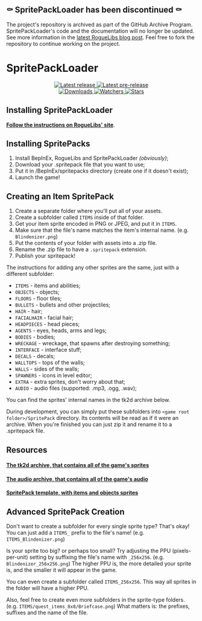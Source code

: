 ## ⚰️ SpritePackLoader has been discontinued ⚰️

The project's repository is archived as part of the GitHub Archive Program. SpritePackLoader's code and the documentation will no longer be updated. See more information in the [latest RogueLibs blog post](https://chasmical.github.io/RogueLibs/blog/2024/02/03/discontinuing-roguelibs). Feel free to fork the repository to continue working on the project.

# SpritePackLoader

<div align="center">
  <p>
    <a href="https://github.com/SugarBarrel/SpritePackLoader/releases/latest">
      <img src="https://img.shields.io/github/v/release/SugarBarrel/SpritePackLoader?label=Latest%20release&style=for-the-badge&logo=github" alt="Latest release"/>
    </a>
    <a href="https://github.com/SugarBarrel/SpritePackLoader/releases">
      <img src="https://img.shields.io/github/v/release/SugarBarrel/SpritePackLoader?include_prereleases&label=Latest%20pre-release&style=for-the-badge&logo=github" alt="Latest pre-release"/>
    </a>
    <br/>
    <a href="https://github.com/SugarBarrel/SpritePackLoader/releases">
      <img src="https://img.shields.io/github/downloads/SugarBarrel/SpritePackLoader/total?label=Downloads&style=for-the-badge" alt="Downloads"/>
    </a>
    <a href="https://github.com/SugarBarrel/SpritePackLoader/subscription">
      <img src="https://img.shields.io/github/watchers/SugarBarrel/SpritePackLoader?color=green&label=Watchers&style=for-the-badge" alt="Watchers"/>
    </a>
    <a href="https://github.com/SugarBarrel/SpritePackLoader/stargazers">
      <img src="https://img.shields.io/github/stars/SugarBarrel/SpritePackLoader?color=green&label=Stars&style=for-the-badge" alt="Stars"/>
    </a>
  </p>
</div>



## Installing SpritePackLoader

**[Follow the instructions on RogueLibs' site](https://sugarbarrel.github.io/RogueLibs/docs/user/installation)**.



## Installing SpritePacks

1. Install BepInEx, RogueLibs and SpritePackLoader *(obviously)*;
2. Download your .spritepack file that you want to use;
3. Put it in /BepInEx/spritepacks directory (create one if it doesn't exist);
4. Launch the game!



## Creating an Item SpritePack

1. Create a separate folder where you'll put all of your assets.
2. Create a subfolder called `ITEMS` inside of that folder.
3. Get your item sprite encoded in PNG or JPEG, and put it in `ITEMS`.
4. Make sure that the file's name matches the item's internal name. (e.g. `Blindenizer.png`)
5. Put the contents of your folder with assets into a .zip file.
6. Rename the .zip file to have a `.spritepack` extension.
7. Publish your spritepack!

The instructions for adding any other sprites are the same, just with a different subfolder:

- `ITEMS` - items and abilities;
- `OBJECTS` - objects;
- `FLOORS` - floor tiles;
- `BULLETS` - bullets and other projectiles;
- `HAIR` - hair;
- `FACIALHAIR` - facial hair;
- `HEADPIECES` - head pieces;
- `AGENTS` - eyes, heads, arms and legs;
- `BODIES` - bodies;
- `WRECKAGE` - wreckage, that spawns after destroying something;
- `INTERFACE` - interface stuff;
- `DECALS` - decals;
- `WALLTOPS` - tops of the walls;
- `WALLS` - sides of the walls;
- `SPAWNERS` - icons in level editor;
- `EXTRA` - extra sprites, don't worry about that;
- `AUDIO` - audio files (supported: .mp3, .ogg, .wav);

You can find the sprites' internal names in the tk2d archive below.

During development, you can simply put these subfolders into `<game root folder>/SpritePack` directory. Its contents will be read as if it were an archive. When you're finished you can just zip it and rename it to a .spritepack file.

## Resources

#### **[The tk2d archive, that contains all of the game's sprites](https://cdn.discordapp.com/attachments/433748059172896769/934322414932869140/tk2d.zip)**

#### **[The audio archive, that contains all of the game's audio](https://drive.google.com/file/d/1YnipH77glQcfON7LRrHPKpN-pku5sWua/view?usp=sharing)**

#### **[SpritePack template, with items and objects sprites](https://github.com/SugarBarrel/SpritePackLoader/releases/download/v1.0.1/SpritePackTemplate.zip)**



## Advanced SpritePack Creation

Don't want to create a subfolder for every single sprite type? That's okay! You can just add a `ITEMS_` prefix to the file's name! (e.g. `ITEMS_Blindenizer.png`)

Is your sprite too big? or perhaps too small? Try adjusting the PPU (pixels-per-unit) setting by suffixing the file's name with `_256x256`. (e.g. `Blindenizer_256x256.png`) The higher PPU is, the more detailed your sprite is, and the smaller it will appear in the game.

You can even create a subfolder called `ITEMS_256x256`. This way all sprites in the folder will have a higher PPU.

Also, feel free to create even more subfolders in the sprite-type folders. (e.g. `ITEMS/quest_items_8x8/Briefcase.png`) What matters is: the prefixes, suffixes and the name of the file.
